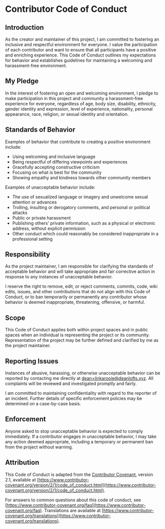 # Contributor Code of Conduct

## Introduction

As the creator and maintainer of this project, I am committed to fostering an inclusive and respectful environment for everyone. I value the participation of each contributor and want to ensure that all participants have a positive and enriching experience. This Code of Conduct outlines my expectations for behavior and establishes guidelines for maintaining a welcoming and harassment-free environment.

## My Pledge

In the interest of fostering an open and welcoming environment, I pledge to make participation in this project and community a harassment-free experience for everyone, regardless of age, body size, disability, ethnicity, gender identity and expression, level of experience, nationality, personal appearance, race, religion, or sexual identity and orientation.

## Standards of Behavior

Examples of behavior that contribute to creating a positive environment include:

- Using welcoming and inclusive language
- Being respectful of differing viewpoints and experiences
- Gracefully accepting constructive criticism
- Focusing on what is best for the community
- Showing empathy and kindness towards other community members

Examples of unacceptable behavior include:

- The use of sexualized language or imagery and unwelcome sexual attention or advances
- Trolling, insulting or derogatory comments, and personal or political attacks
- Public or private harassment
- Publishing others' private information, such as a physical or electronic address, without explicit permission
- Other conduct which could reasonably be considered inappropriate in a professional setting

## Responsibility

As the project maintainer, I am responsible for clarifying the standards of acceptable behavior and will take appropriate and fair corrective action in response to any instances of unacceptable behavior.

I reserve the right to remove, edit, or reject comments, commits, code, wiki edits, issues, and other contributions that do not align with this Code of Conduct, or to ban temporarily or permanently any contributor whose behavior is deemed inappropriate, threatening, offensive, or harmful.

## Scope

This Code of Conduct applies both within project spaces and in public spaces when an individual is representing the project or its community. Representation of the project may be further defined and clarified by me as the project maintainer.

## Reporting Issues

Instances of abusive, harassing, or otherwise unacceptable behavior can be reported by contacting me directly at [dean+linkarooie@deanlofts.xyz](mailto:dean+linkarooie@deanlofts.xyz). All complaints will be reviewed and investigated promptly and fairly.

I am committed to maintaining confidentiality with regard to the reporter of an incident. Further details of specific enforcement policies may be determined on a case-by-case basis.

## Enforcement

Anyone asked to stop unacceptable behavior is expected to comply immediately. If a contributor engages in unacceptable behavior, I may take any action deemed appropriate, including a temporary or permanent ban from the project without warning.

## Attribution

This Code of Conduct is adapted from the [Contributor Covenant](https://www.contributor-covenant.org), version 2.1, available at [https://www.contributor-covenant.org/version/2/1/code_of_conduct.html](https://www.contributor-covenant.org/version/2/1/code_of_conduct.html).

For answers to common questions about this code of conduct, see [https://www.contributor-covenant.org/faq](https://www.contributor-covenant.org/faq). Translations are available at [https://www.contributor-covenant.org/translations](https://www.contributor-covenant.org/translations).
